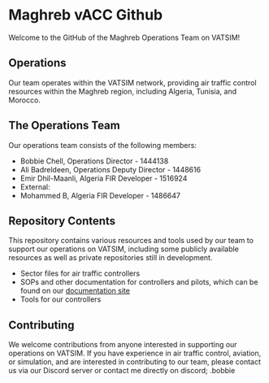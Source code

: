 # Maghreb vACC Github

Welcome to the GitHub of the Maghreb Operations Team on VATSIM!

## Operations

Our team operates within the VATSIM network, providing air traffic control resources within the Maghreb region, including Algeria, Tunisia, and Morocco.

## The Operations Team

Our operations team consists of the following members:

- Bobbie Chell, Operations Director - 1444138
- Ali Badreldeen, Operations Deputy Director - 1448616
- Emir Dhil-Maanli, Algeria FIR Developer - 1516924
- External:
- Mohammed B, Algeria FIR Developer - 1486647

## Repository Contents

This repository contains various resources and tools used by our team to support our operations on VATSIM, including some publicly available resources as well as private repositories still in development.

- Sector files for air traffic controllers
- SOPs and other documentation for controllers and pilots, which can be found on our [documentation site](https://docs.vatsim.ma/)
- Tools for our controllers

## Contributing

We welcome contributions from anyone interested in supporting our operations on VATSIM. If you have experience in air traffic control, aviation, or simulation, and are interested in contributing to our team, please contact us via our Discord server or contact me directly on discord; .bobbie
